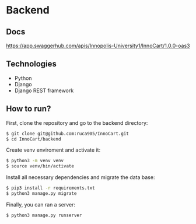 # Backend
## Docs
https://app.swaggerhub.com/apis/Innopolis-University1/InnoCart/1.0.0-oas3

## Technologies
- Python
- Django
- Django REST framework

## How to run?
First, clone the repository and go to the backend directory:
```bash
$ git clone git@github.com:ruca905/InnoCart.git
$ cd InnoCart/backend
```
Create venv enviroment and activate it:
```bash
$ python3 -m venv venv
$ source venv/bin/activate
```
Install all necessary dependencies and migrate the data base:
```bash
$ pip3 install -r requirements.txt
$ python3 manage.py migrate
```
Finally, you can ran a server:
```bash
$ python3 manage.py runserver
```
